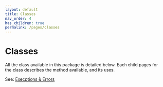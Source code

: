 ```yaml
---
layout: default
title: Classes
nav_order: 4
has_children: true
permalink: /pages/classes
---
```


# Classes

All the class available in this package is detailed below. Each child pages for the class describes the method available, and its uses.



See: [Execptions & Errors](error&exception)